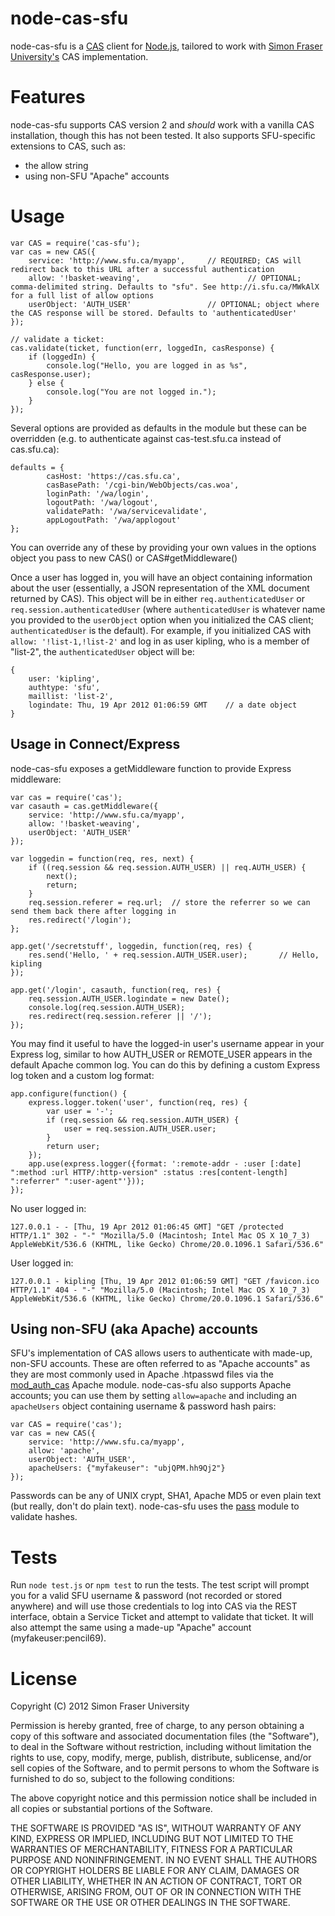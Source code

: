 # node-cas-sfu
node-cas-sfu is a [CAS](http://www.jasig.org/cas) client for [Node.js](http://nodejs.org), tailored to work with [Simon Fraser University's](http://www.sfu.ca/itservices/publishing/publish_howto/enhanced_web_publishing/cas.html) CAS implementation.

# Features
node-cas-sfu supports CAS version 2 and *should* work with a vanilla CAS installation, though this has not been tested. It also supports SFU-specific extensions to CAS, such as:

* the allow string
* using non-SFU "Apache" accounts

# Usage
    var CAS = require('cas-sfu');
    var cas = new CAS({
        service: 'http://www.sfu.ca/myapp',     // REQUIRED; CAS will redirect back to this URL after a successful authentication
        allow: '!basket-weaving',                        // OPTIONAL; comma-delimited string. Defaults to "sfu". See http://i.sfu.ca/MWkAlX for a full list of allow options
        userObject: 'AUTH_USER'                 // OPTIONAL; object where the CAS response will be stored. Defaults to 'authenticatedUser'
    });

    // validate a ticket:
    cas.validate(ticket, function(err, loggedIn, casResponse) {
        if (loggedIn) {
            console.log("Hello, you are logged in as %s", casResponse.user);
        } else {
            console.log("You are not logged in.");
        }
    });

Several options are provided as defaults in the module but these can be overridden (e.g. to authenticate against cas-test.sfu.ca instead of cas.sfu.ca):

    defaults = {
            casHost: 'https://cas.sfu.ca',
            casBasePath: '/cgi-bin/WebObjects/cas.woa',
            loginPath: '/wa/login',
            logoutPath: '/wa/logout',
            validatePath: '/wa/servicevalidate',
            appLogoutPath: '/wa/applogout'
    };

You can override any of these by providing your own values in the options object you pass to new CAS() or CAS#getMiddleware()

Once a user has logged in, you will have an object containing information about the user (essentially, a JSON representation of the XML document returned by CAS). This object will be in either `req.authenticatedUser` or `req.session.authenticatedUser` (where `authenticatedUser` is whatever name you provided to the `userObject` option when you initialized the CAS client; `authenticatedUser` is the default). For example, if you initialized CAS with `allow: '!list-1,!list-2'` and log in as user kipling, who is a member of "list-2", the `authenticatedUser` object will be:

    {
        user: 'kipling',
        authtype: 'sfu',
        maillist: 'list-2',
        logindate: Thu, 19 Apr 2012 01:06:59 GMT    // a date object
    }

## Usage in Connect/Express
node-cas-sfu exposes a getMiddleware function to provide Express middleware:

    var cas = require('cas');
    var casauth = cas.getMiddleware({
        service: 'http://www.sfu.ca/myapp',
        allow: '!basket-weaving',
        userObject: 'AUTH_USER'
    });

    var loggedin = function(req, res, next) {
        if ((req.session && req.session.AUTH_USER) || req.AUTH_USER) {
            next();
            return;
        }
        req.session.referer = req.url;  // store the referrer so we can send them back there after logging in
        res.redirect('/login');
    };

    app.get('/secretstuff', loggedin, function(req, res) {
        res.send('Hello, ' + req.session.AUTH_USER.user);       // Hello, kipling
    });

    app.get('/login', casauth, function(req, res) {
        req.session.AUTH_USER.logindate = new Date();
        console.log(req.session.AUTH_USER);
        res.redirect(req.session.referer || '/');
    });

You may find it useful to have the logged-in user's username appear in your Express log, similar to how AUTH_USER or REMOTE_USER appears in the default Apache common log. You can do this by defining a custom Express log token and a custom log format:

    app.configure(function() {
        express.logger.token('user', function(req, res) {
            var user = '-';
            if (req.session && req.session.AUTH_USER) {
                user = req.session.AUTH_USER.user;
            }
            return user;
        });
        app.use(express.logger({format: ':remote-addr - :user [:date] ":method :url HTTP/:http-version" :status :res[content-length] ":referrer" ":user-agent"'}));
    });

No user logged in:

    127.0.0.1 - - [Thu, 19 Apr 2012 01:06:45 GMT] "GET /protected HTTP/1.1" 302 - "-" "Mozilla/5.0 (Macintosh; Intel Mac OS X 10_7_3) AppleWebKit/536.6 (KHTML, like Gecko) Chrome/20.0.1096.1 Safari/536.6"

User logged in:

    127.0.0.1 - kipling [Thu, 19 Apr 2012 01:06:59 GMT] "GET /favicon.ico HTTP/1.1" 404 - "-" "Mozilla/5.0 (Macintosh; Intel Mac OS X 10_7_3) AppleWebKit/536.6 (KHTML, like Gecko) Chrome/20.0.1096.1 Safari/536.6"

## Using non-SFU (aka Apache) accounts
SFU's implementation of CAS allows users to authenticate with made-up, non-SFU accounts. These are often referred to as "Apache accounts" as they are most commonly used in Apache .htpasswd files via the [mod_auth_cas](http://www.sfu.ca/itservices/publishing/publish_howto/enhanced_web_publishing/cas/apache_module.html) Apache module. node-cas-sfu also supports Apache accounts; you can use them by setting `allow=apache` and including an `apacheUsers` object containing username & password hash pairs:

    var CAS = require('cas');
    var cas = new CAS({
        service: 'http://www.sfu.ca/myapp',
        allow: 'apache',
        userObject: 'AUTH_USER',
        apacheUsers: {"myfakeuser": "ubjQPM.hh9Qj2"}
    });

Passwords can be any of UNIX crypt, SHA1, Apache MD5 or even plain text (but really, don't do plain text). node-cas-sfu uses the [pass](https://github.com/andris9/pass) module to validate hashes.

# Tests
Run `node test.js` or `npm test` to run the tests. The test script will prompt you for a valid SFU username & password (not recorded or stored anywhere) and will use those credentials to log into CAS via the REST interface, obtain a Service Ticket and attempt to validate that ticket. It will also attempt the same using a made-up "Apache" account (myfakeuser:pencil69).

# License

Copyright (C) 2012 Simon Fraser University

Permission is hereby granted, free of charge, to any person obtaining a copy of this software and associated documentation files (the "Software"), to deal in the Software without restriction, including without limitation the rights to use, copy, modify, merge, publish, distribute, sublicense, and/or sell copies of the Software, and to permit persons to whom the Software is furnished to do so, subject to the following conditions:

The above copyright notice and this permission notice shall be included in all copies or substantial portions of the Software.

THE SOFTWARE IS PROVIDED "AS IS", WITHOUT WARRANTY OF ANY KIND, EXPRESS OR IMPLIED, INCLUDING BUT NOT LIMITED TO THE WARRANTIES OF MERCHANTABILITY, FITNESS FOR A PARTICULAR PURPOSE AND NONINFRINGEMENT. IN NO EVENT SHALL THE AUTHORS OR COPYRIGHT HOLDERS BE LIABLE FOR ANY CLAIM, DAMAGES OR OTHER LIABILITY, WHETHER IN AN ACTION OF CONTRACT, TORT OR OTHERWISE, ARISING FROM, OUT OF OR IN CONNECTION WITH THE SOFTWARE OR THE USE OR OTHER DEALINGS IN THE SOFTWARE.


